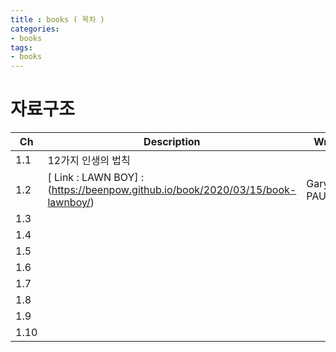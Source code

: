 ```yaml
---
title : books ( 목차 )
categories:
- books
tags:
- books
---
```


# 자료구조 

|Ch   | Description   |Writer|Done|
|-----|---------------|----|----|
|1.1| 12가지 인생의 법칙 | | |
|1.2| [ Link : LAWN BOY] : (https://beenpow.github.io/book/2020/03/15/book-lawnboy/) | Gary PAULSEN |O|
|1.3|  | |
|1.4|  | |
|1.5|  | |
|1.6|  | |
|1.7|  | |
|1.8|  | |
|1.9|  | |
|1.10| | |
